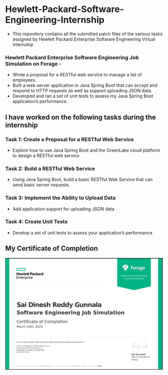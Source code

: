 # Hewlett-Packard-Software-Engineering-Internship
- This repository contains all the submitted patch files of the various tasks assigned by Hewlett Packard Enterprise Software Engineering Virtual Internship

### Hewlett Packard Enterprise Software Engineering Job Simulation on Forage -

 * Wrote a proposal for a RESTful web service to manage a list of employees.
 * Built a web server application in Java Spring Boot that can accept and
   respond to HTTP requests as well as support uploading JSON data.
 * Developed and ran a set of unit tests to assess my Java Spring Boot
   application’s performance.

## I have worked on the following tasks during the internship
### Task 1: Create a Proposal for a RESTful Web Service
- Explore how to use Java Spring Boot and the GreenLake cloud platform to design a RESTful web service

### Task 2: Build a RESTful Web Service
- Using Java Spring Boot, build a basic RESTful Web Service that can send basic server requests.

### Task 3: Implement the Ability to Upload Data
- Add application support for uploading JSON data

### Task 4: Create Unit Tests
- Develop a set of unit tests to assess your application’s performance


## My Certificate of Completion

<a href="https://forage-uploads-prod.s3.amazonaws.com/completion-certificates/fgHAi6dLhpRsGKyyN/da2T3WZCbMAJD7bNB_fgHAi6dLhpRsGKyyN_jDjPKCuzzjLd3fETW_1742945812204_completion_certificate.pdf"><p align= "center"><img src="assets/HPE-Software-Engineering-completion-certificate.PNG"></p></a>

